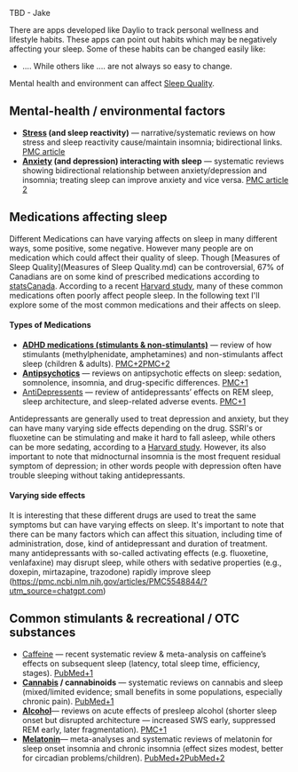 TBD - Jake

There are apps developed like Daylio to track personal wellness and lifestyle habits.  These apps can point out habits which may be negatively affecting your sleep.  Some of these habits can be changed easily like:
- ....
While others like .... are not always so easy to change.

Mental health and environment can affect [Sleep Quality](<Measures of Sleep Quality>).  
## Mental-health / environmental factors

- **[Stress](Stress.md) (and sleep reactivity)** — narrative/systematic reviews on how stress and sleep reactivity cause/maintain insomnia; bidirectional links. [PMC article](https://pmc.ncbi.nlm.nih.gov/articles/PMC7045300/)
- **[Anxiety](Anxiety.md) (and depression) interacting with sleep** — systematic reviews showing bidirectional relationship between anxiety/depression and insomnia; treating sleep can improve anxiety and vice versa. [PMC article 2](https://pmc.ncbi.nlm.nih.gov/articles/PMC3669059/)
    
## Medications affecting sleep
Different Medications can have varying affects on sleep in many different ways, some positive, some negative.  However many people are on medication which could affect their quality of sleep.  Though [Measures of Sleep Quality](Measures of Sleep Quality.md) can be controversial,  67% of Canadians are on some kind of prescribed medications according to [statsCanada](https://www150.statcan.gc.ca/n1/pub/75-006-x/2022001/article/00011-eng.htm#:~:text=Overview%20of%20the%20study,Related%20information).   According to a recent [Harvard study,](https://www.health.harvard.edu/diseases-and-conditions/are-your-medications-keeping-you-up-at-night) many of these common medications often poorly affect people sleep.  In the following text I'll  explore some of the most common medications and their affects on sleep.

#### Types of Medications
- **[ADHD medications (stimulants & non-stimulants)](ADHD-Medications.md)** — review of how stimulants (methylphenidate, amphetamines) and non-stimulants affect sleep (children & adults). [PMC+2PMC+2](https://pmc.ncbi.nlm.nih.gov/articles/PMC3441938)
- **[Antipsychotics](Antipsychotics.md)** — reviews on antipsychotic effects on sleep: sedation, somnolence, insomnia, and drug-specific differences. [PMC+1](https://pmc.ncbi.nlm.nih.gov/articles/PMC10333591/?utm_source=chatgpt.com)
- [AntiDepressents](AntiDepressents.md) — review of antidepressants’ effects on REM sleep, sleep architecture, and sleep-related adverse events. [PMC+1](https://pmc.ncbi.nlm.nih.gov/articles/PMC5548844/?utm_source=chatgpt.com)
 
Antidepressants are generally used to treat depression and anxiety, but they can have many varying side effects depending on the drug.  SSRI's or fluoxetine can be stimulating and make it hard to fall asleep, while others can be more sedating, according to a [Harvard study](https://www.health.harvard.edu/diseases-and-conditions/are-your-medications-keeping-you-up-at-night).  However, its also important to note that midnocturnal insomnia is the most frequent residual symptom of depression; in other words people with depression often have trouble sleeping without taking antidepressants.

#### Varying side effects

It is interesting that these different drugs are used to treat the same symptoms but can have varying effects on sleep.  It's important to note that there can be many factors which can affect this situation, including time of administration, dose, kind of antidepressant and duration of treatment.  
many antidepressants with so-called activating effects (e.g. fluoxetine, venlafaxine) may disrupt sleep, while others with sedative properties (e.g., doxepin, mirtazapine, trazodone) rapidly improve sleep (https://pmc.ncbi.nlm.nih.gov/articles/PMC5548844/?utm_source=chatgpt.com)

## Common stimulants & recreational / OTC substances

- [Caffeine](Caffeine.md) — recent systematic review & meta-analysis on caffeine’s effects on subsequent sleep (latency, total sleep time, efficiency, stages). [PubMed+1](https://pubmed.ncbi.nlm.nih.gov/36870101/?utm_source=chatgpt.com)
- **[Cannabis](Cannabis.md) / cannabinoids** — systematic reviews on cannabis and sleep (mixed/limited evidence; small benefits in some populations, especially chronic pain). [PubMed+1](https://pubmed.ncbi.nlm.nih.gov/34546363/?utm_source=chatgpt.com)
- **[Alcohol](Alcohol.md)**— reviews on acute effects of presleep alcohol (shorter sleep onset but disrupted architecture — increased SWS early, suppressed REM early, later fragmentation). [PMC+1](https://pmc.ncbi.nlm.nih.gov/articles/PMC3987855/?utm_source=chatgpt.com)
- **[Melatonin](Melatonin.md)**— meta-analyses and systematic reviews of melatonin for sleep onset insomnia and chronic insomnia (effect sizes modest, better for circadian problems/children). [PubMed+2PubMed+2](https://pubmed.ncbi.nlm.nih.gov/36179487/?utm_source=chatgpt.com)